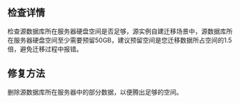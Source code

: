 
## 检查详情
检查源数据库所在服务器硬盘空间是否足够，源实例自建迁移场景中，源数据库所在服务器硬盘空间至少需要预留50GB，建议预留空间是您迁移数据所占空间的1.5倍，避免迁移过程中报错。

## 修复方法
删除源数据库所在服务器中的部分数据，以便腾出足够的空间。